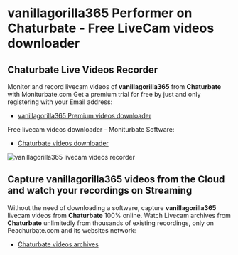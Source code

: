 # vanillagorilla365 Performer on Chaturbate - Free LiveCam videos downloader

## Chaturbate Live Videos Recorder

Monitor and record livecam videos of **vanillagorilla365** from **Chaturbate** with Moniturbate.com
Get a premium trial for free by just and only registering with your Email address:
* [vanillagorilla365 Premium videos downloader](https://moniturbate.com/request-demo-licence-key.html)

Free livecam videos downloader - Moniturbate Software:
* [Chaturbate videos downloader](https://moniturbate.com/moniturbate-download-software.html)

![vanillagorilla365 livecam videos recorder](https://peachurnet.com/templates/moniturbate-software.png)


## Capture vanillagorilla365 videos from the Cloud and watch your recordings on Streaming

Without the need of downloading a software, capture **vanillagorilla365** livecam videos from **Chaturbate** 100% online.
Watch Livecam archives from **Chaturbate** unlimitedly from thousands of existing recordings, only on Peachurbate.com and its websites network:
* [Chaturbate videos archives](https://peachurnet.com/)